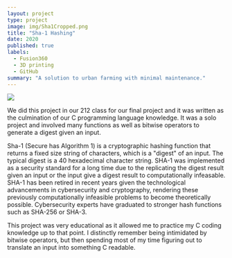 ```yaml
---
layout: project
type: project
image: img/Sha1Cropped.png
title: "Sha-1 Hashing"
date: 2020
published: true
labels:
  - Fusion360
  - 3D printing
  - GitHub
summary: "A solution to urban farming with minimal maintenance."
---
```


<img class="img-fluid" src="...img/sha1image2.jpg">

We did this project in our 212 class for our final project and it was written as the culmination of our C programming language knowledge. It was a solo project and involved many functions as well as bitwise operators to generate a digest given an input. 

Sha-1 (Secure has Algorithm 1) is a cryptographic hashing function that returns a fixed size string of characters, which is a "digest" of an input. The typical digest is a 40 hexadecimal character string. SHA-1 was implemented as a security standard for a long time due to the replicating the digest result given an input or the input give a digest result to computationally infeasable. SHA-1 has been retired in recent years given the technological advancements in cybersecurity and cryptography, rendering these previously computationally infeasible problems to become theoretically possible. Cybersecurity experts have graduated to stronger hash functions such as SHA-256 or SHA-3. 

This project was very educational as it allowed me to practice my C coding knowledge up to that point. I distinctly remember being intimidated by bitwise operators, but then spending most of my time figuring out to translate an input into something C readable.
